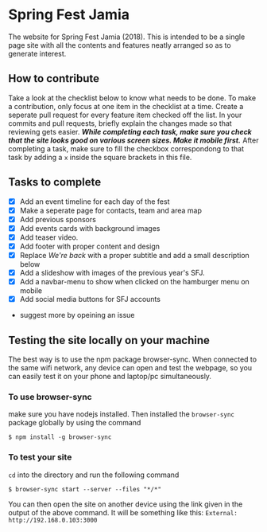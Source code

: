 # Spring Fest Jamia
The website for Spring Fest Jamia (2018). This is intended to be a single page site
with all the contents and features neatly arranged so as to generate interest.

## How to contribute
Take a look at the checklist below to know what needs to be done. To make a contribution,
only focus at one item in the checklist at a time. Create a seperate pull request for every
feature item checked off the list. In your commits and pull requests, briefly explain the changes
made so that reviewing gets easier. __*While completing each task, make sure you check that the site
looks good on various screen sizes. Make it mobile first.*__ After completing a task, make sure to fill
the checkbox correspondong to that task by adding a `x` inside the square brackets in this file.

## Tasks to complete
- [x] Add an event timeline for each day of the fest
- [x] Make a seperate page for contacts, team and area map
- [x] Add previous sponsors
- [x] Add events cards with background images
- [x] Add teaser video.
- [x] Add footer with proper content and design
- [x] Replace *We're back* with a proper subtitle and add a small description below
- [x] Add a slideshow with images of the previous year's SFJ.
- [x] Add a navbar-menu to show when clicked on the hamburger menu on mobile
- [x] Add social media buttons for SFJ accounts
- suggest more by opeining an issue

## Testing the site locally on your machine
The best way is to use the npm package browser-sync. When connected to the same wifi network,
any device can open and test the webpage, so you can easily test it on your phone and laptop/pc
simultaneously.
### To use browser-sync
make sure you have nodejs installed. Then installed the `browser-sync` package globally by using
the command
```
$ npm install -g browser-sync
```

### To test your site
`cd` into the directory and run the following command
```
$ browser-sync start --server --files "*/*"
```
You can then open the site on another device using the link given in the output of the above command.
It will be something like this: `External: http://192.168.0.103:3000`
